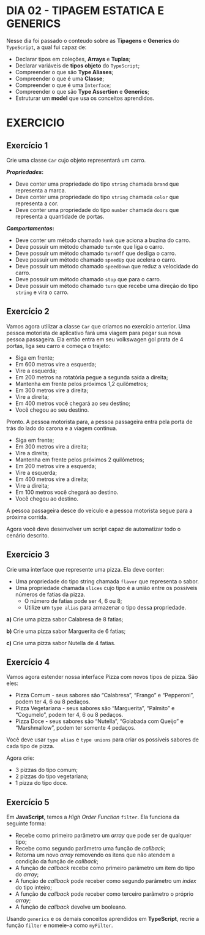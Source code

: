 # DIA 02 - TIPAGEM ESTATICA E GENERICS

Nesse dia foi passado o conteudo sobre as **Tipagens** e **Generics** do `TypeScript`, a qual fui capaz de:

- Declarar tipos em coleções, **Arrays** e **Tuplas**;
- Declarar variáveis de **tipos objeto** do `TypeScript`;
- Compreender o que são **Type Aliases**;
- Compreender o que é uma **Classe**;
- Compreender o que é uma `Interface`;
- Compreender o que são **Type Assertion** e **Generics**;
- Estruturar um **model** que usa os conceitos aprendidos.

# EXERCICIO 

<h2>Exercício 1</h2>
<p>
Crie uma classe <code class="inline">Car</code> cujo objeto representará um carro.</p>
<p>
<strong><em>Propriedades</em>:</strong></p>
<ul>
  <li>
Deve conter uma propriedade do tipo <code class="inline">string</code> chamada <code class="inline">brand</code> que representa a marca.  </li>
  <li>
Deve conter uma propriedade do tipo <code class="inline">string</code> chamada <code class="inline">color</code> que representa a cor.  </li>
  <li>
Deve conter uma propriedade do tipo <code class="inline">number</code> chamada <code class="inline">doors</code> que representa a quantidade de portas.  </li>
</ul>
<p>
<strong><em>Comportamentos</em>:</strong></p>
<ul>
  <li>
Deve conter um método chamado <code class="inline">honk</code> que aciona a buzina do carro.  </li>
  <li>
Deve possuir um método chamado <code class="inline">turnOn</code> que liga o carro.  </li>
  <li>
Deve possuir um método chamado <code class="inline">turnOff</code> que desliga o carro.  </li>
  <li>
Deve possuir um método chamado <code class="inline">speedUp</code> que acelera o carro.  </li>
  <li>
Deve possuir um método chamado <code class="inline">speedDown</code> que reduz a velocidade do carro.  </li>
  <li>
Deve possuir um método chamado <code class="inline">stop</code> que para o carro.  </li>
  <li>
Deve possuir um método chamado <code class="inline">turn</code> que recebe uma direção do tipo <code class="inline">string</code> e vira o carro.  </li>
</ul>
<h2>
Exercício 2</h2>
<p>
Vamos agora utilizar a classe <code class="inline">Car</code> que criamos no exercício anterior. Uma pessoa motorista de aplicativo fará uma viagem para pegar sua nova pessoa passageira. Ela então entra em seu volkswagen gol prata de 4 portas, liga seu carro e começa o trajeto:</p>
<ul>
  <li>
Siga em frente;  </li>
  <li>
Em 600 metros vire a esquerda;  </li>
  <li>
Vire a esquerda;  </li>
  <li>
Em 200 metros na rotatória pegue a segunda saída a direita;  </li>
  <li>
Mantenha em frente pelos próximos 1,2 quilômetros;  </li>
  <li>
Em 300 metros vire a direita;  </li>
  <li>
Vire a direita;  </li>
  <li>
Em 400 metros você chegará ao seu destino;  </li>
  <li>
Você chegou ao seu destino.  </li>
</ul>
<p>
Pronto. A pessoa motorista para, a pessoa passageira entra pela porta de trás do lado do carona e a viagem continua.</p>
<ul>
  <li>
Siga em frente;  </li>
  <li>
Em 300 metros vire a direita;  </li>
  <li>
Vire a direita;  </li>
  <li>
Mantenha em frente pelos próximos 2 quilômetros;  </li>
  <li>
Em 200 metros vire a esquerda;  </li>
  <li>
Vire a esquerda;  </li>
  <li>
Em 400 metros vire a direita;  </li>
  <li>
Vire a direita;  </li>
  <li>
Em 100 metros você chegará ao destino.  </li>
  <li>
Você chegou ao destino.  </li>
</ul>
<p>
A pessoa passageira desce do veículo e a pessoa motorista segue para a próxima corrida.</p>
<p>
Agora você deve desenvolver um script capaz de automatizar todo o cenário descrito.</p>
</article><article class="c-daJEgu"><h2>
Exercício 3</h2>
<p>
Crie uma interface que represente uma pizza. Ela deve conter:</p>
<ul>
  <li>
Uma propriedade do tipo string chamada <code class="inline">flavor</code> que representa o sabor.  </li>
  <li>
Uma propriedade chamada <code class="inline">slices</code> cujo tipo é a união entre os possíveis números de fatias da pizza.    <ul>
      <li>
O número de fatias pode ser 4, 6 ou 8;      </li>
      <li>
Utilize um <code class="inline">type alias</code> para armazenar o tipo dessa propriedade.      </li>
    </ul>
  </li>
</ul>
<p>
<strong>a)</strong> Crie uma pizza sabor Calabresa de 8 fatias;</p>
<p>
<strong>b)</strong> Crie uma pizza sabor Marguerita de 6 fatias;</p>
<p>
<strong>c)</strong> Crie uma pizza sabor Nutella de 4 fatias.</p>
<h2>
Exercício 4</h2>
<p>
Vamos agora estender nossa interface Pizza com novos tipos de pizza. São eles:</p>
<ul>
  <li>
Pizza Comum - seus sabores são “Calabresa”, “Frango” e “Pepperoni”, podem ter 4, 6 ou 8 pedaços.  </li>
  <li>
Pizza Vegetariana - seus sabores são “Marguerita”, “Palmito” e “Cogumelo”, podem ter 4, 6 ou 8 pedaços.  </li>
  <li>
Pizza Doce - seus sabores são “Nutella”, “Goiabada com Queijo” e “Marshmallow”, podem ter somente 4 pedaços.  </li>
</ul>
<p>
Você deve usar <code class="inline">type alias</code> e <code class="inline">type unions</code> para criar os possíveis sabores de cada tipo de pizza.</p>
<p>
Agora crie:</p>
<ul>
  <li>
3 pizzas do tipo comum;  </li>
  <li>
2 pizzas do tipo vegetariana;  </li>
  <li>
1 pizza do tipo doce.  </li>
</ul>
</article><article class="c-daJEgu"><h2>
Exercício 5</h2>
<p>
Em <strong>JavaScript</strong>, temos a <em>High Order Function</em> <code class="inline">filter</code>. Ela funciona da seguinte forma:</p>
<ul>
  <li>
Recebe como primeiro parâmetro um <em>array</em> que pode ser de qualquer tipo;  </li>
  <li>
Recebe como segundo parâmetro uma função de <em>callback</em>;  </li>
  <li>
Retorna um novo <em>array</em> removendo os itens que não atendem a condição da função de <em>callback</em>;  </li>
  <li>
A função de <em>callback</em> recebe como primeiro parâmetro um item do tipo do <em>array</em>;  </li>
  <li>
A função de <em>callback</em> pode receber como segundo parâmetro um <em>index</em> do tipo inteiro;  </li>
  <li>
A função de <em>callback</em> pode receber como terceiro parâmetro o próprio <em>array</em>;  </li>
  <li>
A função de <em>callback</em> devolve um booleano.  </li>
</ul>
<p>
Usando <code class="inline">generics</code> e os demais conceitos aprendidos em <strong>TypeScript</strong>, recrie a função <code class="inline">filter</code> e nomeie-a como <code class="inline">myFilter</code>.</p>
